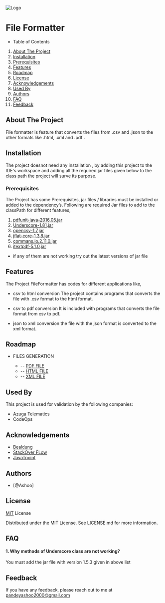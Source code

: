 ![Logo](https://encrypted-tbn0.gstatic.com/images?q=tbn:ANd9GcQZtLdtK0WhsUasQhlUx8-W6NpRTXbI0nh7B0h75YrrgYQCOpz8wRKev1sNWC-i_tAs368&usqp=CAU)

# File Formatter

- Table of Contents

1. [About The Project](##About-The-Project)
2. [Installation](##Installation)
3. [Prerequisites](##Prerequisites)
5. [Features](##Features)
6. [Roadmap](##Roadmap)
8. [License](##License)
9. [Acknowledgements](##Acknowledgements)
10. [Used By](##Used-By)
11. [Authors](##Authors)
12. [FAQ](##FAQ)
13. [Feedback](##Feedback)

## About The Project
File formatter is feature that converts the files from .csv and .json to the other formats like .html, .xml and .pdf .

## Installation

The project doesnot need any installation , by adding this project to the IDE's workspace and adding all the required jar files given below to the class path the project will surve its purpose.

### Prerequisites 
The Project has some Prerequisites, jar files / libraries must be installed or added to the dependency’s. Following are required Jar files to add to the classPath for different features,
1. [pdfunit-java-2016.05.jar](http://www.pdfunit.com/en/download/)
5. [Underscore-1.81.jar](https://mavenlibs.com/jar/file/com.github.javadev/underscore)
6. [opencsv-1.7.jar](https://jar-download.com/?search_box=opencsv-1.7)
7. [jflat-core-1.3.8.jar](https://jar-download.com/?search_box=JFlat)
8. [commans.io.2.11.0.jar](https://mvnrepository.com/artifact/commons-io/commons-io/2.11.0)
9. [itextpdf-5.1.0.jar](https://mvnrepository.com/artifact/com.itextpdf/itextpdf/5.1.0)

- if any of them are not working try out the latest versions of jar file


## Features

The Project FileFormatter has codes for different applications like,
- csv to html conversion
The project contains programs that converts the file with .csv format to the html format.

- csv to pdf conversion
It is included with programs that converts the file format from csv to pdf.

- json to xml conversion
the file with the json format is converted to the xml format.


## Roadmap
 

- FILES GENERATION

    -   --  [ PDF FILE](https://github.com/Pandeyashoo/AzugaTraining/new/feature/converter)
    -   --  [ HTML FILE](https://github.com/Pandeyashoo/AzugaTraining/new/feature/converter)
    -   --  [ XML FILE](https://github.com/Pandeyashoo/AzugaTraining/new/feature/converter)



## Used By

This project is used for validation by the following companies:

- Azuga Telematics
- CodeOps



## Acknowledgements

 - [Bealdung ](https://www.baeldung.com/java-tutorial)
 - [StackOver FLow](https://stackoverflow.com/)
 - [JavaTpoint](https://www.javatpoint.com/)



## Authors

- [@Ashoo]



## License

[MIT](https://choosealicense.com/licenses/mit/) License 

Distributed under the MIT License. See LICENSE.md for more information.

## FAQ

#### 1. Why methods of Underscore class are not working?

You must add the jar file with version 1.5.3 given in above list




## Feedback

If you have any feedback, please reach out to me at pandeyashoo2000@gmail.com


